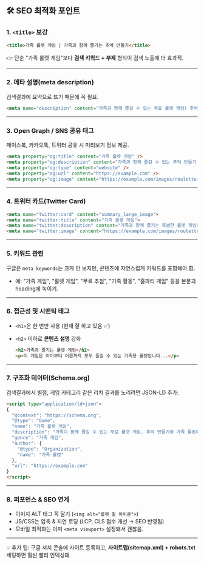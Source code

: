 ## 🛠️ SEO 최적화 포인트

### 1. `<title>` 보강

```html
<title>가족 룰렛 게임 | 가족과 함께 즐기는 추억 만들기</title>
```

👉 단순 "가족 룰렛 게임"보다 **검색 키워드 + 부제** 형식이 검색 노출에 더 효과적.

---

### 2. 메타 설명(meta description)

검색결과에 요약으로 뜨기 때문에 꼭 필요.

```html
<meta name="description" content="가족과 함께 즐길 수 있는 무료 룰렛 게임! 추억 만들기, 간단한 미션, 가족 활동을 통해 즐겁게 시간을 보내세요.">
```

---

### 3. Open Graph / SNS 공유 태그

페이스북, 카카오톡, 트위터 공유 시 미리보기 정보 제공.

```html
<meta property="og:title" content="가족 룰렛 게임" />
<meta property="og:description" content="가족과 함께 즐길 수 있는 추억 만들기 룰렛 게임!" />
<meta property="og:type" content="website" />
<meta property="og:url" content="https://example.com" />
<meta property="og:image" content="https://example.com/images/roulette-preview.png" />
```

---

### 4. 트위터 카드(Twitter Card)

```html
<meta name="twitter:card" content="summary_large_image">
<meta name="twitter:title" content="가족 룰렛 게임">
<meta name="twitter:description" content="가족과 함께 즐기는 특별한 룰렛 게임!">
<meta name="twitter:image" content="https://example.com/images/roulette-preview.png">
```

---

### 5. 키워드 관련

구글은 `meta keywords`는 크게 안 보지만, 콘텐츠에 자연스럽게 키워드를 포함해야 함.

* 예: "가족 게임", "룰렛 게임", "무료 추첨", "가족 활동", "홈파티 게임" 등을 본문과 heading에 녹이기.

---

### 6. 접근성 및 시맨틱 태그

* `<h1>`은 한 번만 사용 (현재 잘 하고 있음 ✅)
* `<h2>` 이하로 **콘텐츠 설명** 강화

  ```html
  <h2>가족과 즐기는 룰렛 게임</h2>
  <p>이 게임은 아이부터 어른까지 모두 즐길 수 있는 가족용 룰렛입니다...</p>
  ```

---

### 7. 구조화 데이터(Schema.org)

검색결과에서 별점, 게임 카테고리 같은 리치 결과를 노리려면 JSON-LD 추가:

```html
<script type="application/ld+json">
{
  "@context": "https://schema.org",
  "@type": "Game",
  "name": "가족 룰렛 게임",
  "description": "가족이 함께 즐길 수 있는 무료 룰렛 게임. 추억 만들기와 가족 활동에 활용 가능.",
  "genre": "가족 게임",
  "author": {
    "@type": "Organization",
    "name": "가족 룰렛"
  },
  "url": "https://example.com"
}
</script>
```

---

### 8. 퍼포먼스 & SEO 연계

* 이미지 ALT 태그 꼭 달기 (`<img alt="룰렛 휠 아이콘">`)
* JS/CSS는 압축 & 지연 로딩 (LCP, CLS 점수 개선 → SEO 반영됨)
* 모바일 최적화는 이미 `<meta viewport>` 설정돼서 괜찮음.

---

💡 추가 팁:
구글 서치 콘솔에 사이트 등록하고, **사이트맵(sitemap.xml) + robots.txt** 세팅하면 훨씬 빨리 인덱싱돼.
